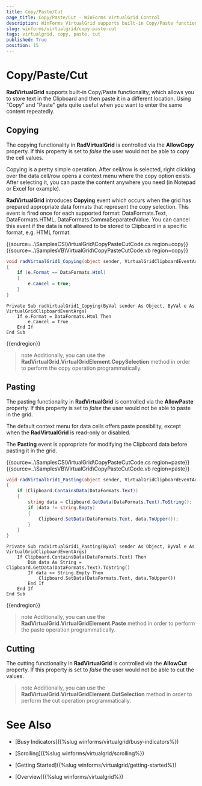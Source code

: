 ```yaml
---
title: Copy/Paste/Cut
page_title: Copy/Paste/Cut - WinForms VirtualGrid Control
description: WinForms VirtualGrid supports built-in Copy/Paste functionality, which allows you to store text in the Clipboard and then paste it in a different location.
slug: winforms/virtualgrid/copy-paste-cut
tags: virtualgrid, copy, paste, cut
published: True
position: 15
---
```


# Copy/Paste/Cut

__RadVirtualGrid__ supports built-in Copy/Paste functionality, which allows you to store text in the Clipboard and then paste it in a different location. Using "Copy" and "Paste" gets quite useful when you want to enter the same content repeatedly.

## Copying

The copying functionality in __RadVirtualGrid__ is controlled via the __AllowCopy__ property. If this property is set to *false* the user would not be able to copy the cell values.

Copying is a pretty simple operation. After cell/row is selected, right clicking over the data cell/row opens a context menu where the copy option exists. After selecting it, you can paste the content anywhere you need (in Notepad or Excel for example).

__RadVirtualGrid__ introduces __Copying__ event which occurs when the grid has prepared appropriate data formats that represent the copy selection. This event is fired once for each supported format: DataFormats.Text, DataFormats.HTML, DataFormats.CommaSeparatedValue. You can cancel this event if the data is not allowed to be stored to Clipboard in a specific format, e.g. HTML format:

{{source=..\SamplesCS\VirtualGrid\CopyPasteCutCode.cs region=copy}} 
{{source=..\SamplesVB\VirtualGrid\CopyPasteCutCode.vb region=copy}}
````C#
void radVirtualGrid1_Copying(object sender, VirtualGridClipboardEventArgs e)
{
    if (e.Format == DataFormats.Html)
    {
        e.Cancel = true;
    }
}

````
````VB.NET
Private Sub radVirtualGrid1_Copying(ByVal sender As Object, ByVal e As VirtualGridClipboardEventArgs)
    If e.Format = DataFormats.Html Then
        e.Cancel = True
    End If
End Sub

````


{{endregion}}

>note Additionally, you can use the __RadVirtualGrid.VirtualGridElement.CopySelection__ method in order to perform the copy operation programmatically.
>

## Pasting

The pasting functionality in __RadVirtualGrid__ is controlled via the __AllowPaste__ property. If this property is set to *false* the user would not be able to paste in the grid.

The default context menu for data cells offers paste possibility, except when the __RadVirtualGrid__ is read-only or disabled.

The __Pasting__ event is appropriate for modifying the Clipboard data before pasting it in the grid.

{{source=..\SamplesCS\VirtualGrid\CopyPasteCutCode.cs region=paste}} 
{{source=..\SamplesVB\VirtualGrid\CopyPasteCutCode.vb region=paste}}
````C#
void radVirtualGrid1_Pasting(object sender, VirtualGridClipboardEventArgs e)
{
    if (Clipboard.ContainsData(DataFormats.Text))
    {
        string data = Clipboard.GetData(DataFormats.Text).ToString();
        if (data != string.Empty)
        {
            Clipboard.SetData(DataFormats.Text, data.ToUpper());
        }
    }
}

````
````VB.NET
Private Sub radVirtualGrid1_Pasting(ByVal sender As Object, ByVal e As VirtualGridClipboardEventArgs)
    If Clipboard.ContainsData(DataFormats.Text) Then
        Dim data As String = Clipboard.GetData(DataFormats.Text).ToString()
        If data <> String.Empty Then
            Clipboard.SetData(DataFormats.Text, data.ToUpper())
        End If
    End If
End Sub

````


{{endregion}}

>note Additionally, you can use the __RadVirtualGrid.VirtualGridElement.Paste__ method in order to perform the paste operation programmatically.
>

## Cutting

The cutting functionality in __RadVirtualGrid__ is controlled via the __AllowCut__ property. If this property is set to *false* the user would not be able to cut the values.

>note Additionally, you can use the __RadVirtualGrid.VirtualGridElement.CutSelection__ method in order to perform the cut operation programmatically.
>


# See Also
* [Busy Indicators]({%slug winforms/virtualgrid/busy-indicators%})

* [Scrolling]({%slug winforms/virtualgrid/scrolling%})

* [Getting Started]({%slug winforms/virtualgrid/getting-started%})

* [Overview]({%slug winforms/virtualgrid%})


